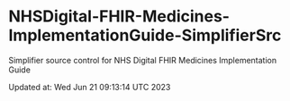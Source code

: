 # NHSDigital-FHIR-Medicines-ImplementationGuide-SimplifierSrc  
Simplifier source control for NHS Digital FHIR Medicines Implementation Guide  


Updated at: Wed Jun 21 09:13:14 UTC 2023
